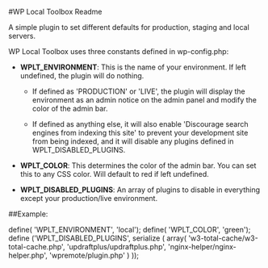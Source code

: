#WP Local Toolbox Readme

A simple plugin to set different defaults for production, staging and local servers.

WP Local Toolbox uses three constants defined in wp-config.php:

* **WPLT_ENVIRONMENT**: This is the name of your environment. If left undefined, the plugin will do nothing. 

	* If defined as 'PRODUCTION' or 'LIVE', the plugin will display the environment as an admin notice on the admin panel and modify the color of the admin bar. 

	* If defined as anything else, it will also enable 'Discourage search engines from indexing this site' to prevent your development site from being indexed, and it will disable any plugins defined in WPLT_DISABLED_PLUGINS.

* **WPLT_COLOR**: This determines the color of the admin bar. You can set this to any CSS color. Will default to red if left undefined.

* **WPLT_DISABLED_PLUGINS**: An array of plugins to disable in everything except your production/live environment.


##Example:

define( 'WPLT_ENVIRONMENT', 'local');
define( 'WPLT_COLOR', 'green');
define ('WPLT_DISABLED_PLUGINS', serialize ( array( 'w3-total-cache/w3-total-cache.php', 'updraftplus/updraftplus.php', 'nginx-helper/nginx-helper.php', 'wpremote/plugin.php' ) ));